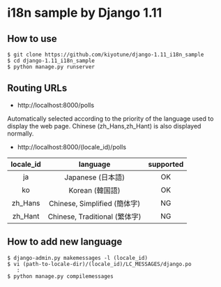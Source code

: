 # i18n sample by Django 1.11
## How to use

```
$ git clone https://github.com/kiyotune/django-1.11_i18n_sample
$ cd django-1.11_i18n_sample
$ python manage.py runserver
```

## Routing URLs
- http://localhost:8000/polls

Automatically selected according to the priority of the language used to display the web page. Chinese (zh_Hans,zh_Hant) is also displayed normally.

- http://localhost:8000/(locale_id)/polls

| locale_id        | language       | supported |
| :--------------: | :---------------: | :---------------: |
| ja | Japanese (日本語) | OK |
| ko | Korean (韓国語) | OK |
| zh_Hans | Chinese, Simplified (簡体字) | NG |
| zh_Hant | Chinese, Traditional (繁体字) | NG |

## How to add new language

```
$ django-admin.py makemessages -l (locale_id)
$ vi (path-to-locale-dir)/(locale_id)/LC_MESSAGES/django.po
   :
$ python manage.py compilemessages 
```
